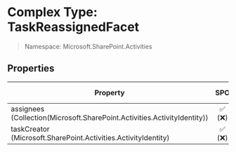 # Complex Type: TaskReassignedFacet

> Namespace: Microsoft.SharePoint.Activities

## Properties

Property | SPO | SP 2019 | SP 2016 | SP 2013
----------|:---:|:-------:|:-------:|:-------:
assignees (Collection(Microsoft.SharePoint.Activities.ActivityIdentity)) | ✅ (❌) | ❌ | ❌ | ❌
taskCreator (Microsoft.SharePoint.Activities.ActivityIdentity) | ✅ (❌) | ❌ | ❌ | ❌